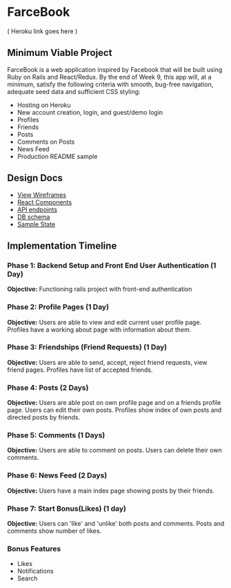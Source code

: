 # FarceBook
( Heroku link goes here )


## Minimum Viable Project

FarceBook is a web application inspired by Facebook that will be built using
Ruby on Rails and React/Redux.  By the end of Week 9, this app will, at a minimum,
satisfy the following criteria with smooth, bug-free navigation, adequate seed data
and sufficient CSS styling:

 * Hosting on Heroku
 * New account creation, login, and guest/demo login
 * Profiles
 * Friends
 * Posts
 * Comments on Posts
 * News Feed
 * Production README sample

## Design Docs

* [View Wireframes][wireframes]
* [React Components][components]
* [API endpoints][api-endpoints]
* [DB schema][schema]
* [Sample State][sample-state]

[wireframes]: /wireframes/wireframes.md
[components]: hierarchy.md
[sample-state]: state.md
[api-endpoints]: routes.md
[schema]: schema.md
## Implementation Timeline

### Phase 1: Backend Setup and Front End User Authentication (1 Day)
**Objective:**  Functioning rails project with front-end authentication

### Phase 2: Profile Pages (1 Day)
**Objective:** Users are able to view and edit current user profile page. Profiles have a working about page with information about them.   

### Phase 3: Friendships (Friend Requests) (1 Day)
**Objective:** Users are able to send, accept, reject friend requests, view friend pages. Profiles have list of accepted friends.

### Phase 4: Posts (2 Days)
**Objective:** Users are able post on own profile page and on a friends profile page. Users can edit their own posts. Profiles show index of own posts and directed posts by friends.

### Phase 5: Comments (1 Days)
**Objective:** Users are able to comment on posts. Users can delete their own comments.

### Phase 6: News Feed (2 Days)
**Objective:** Users have a main index page showing posts by their friends.

### Phase 7: Start Bonus(Likes) (1 day)
**Objective:** Users can 'like' and 'unlike' both posts and comments. Posts and comments show number of likes.


### Bonus Features
  * Likes
  * Notifications
  * Search
